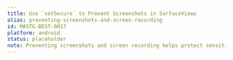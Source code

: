 ```yaml
---
title: Use `setSecure` to Prevent Screenshots in SurfaceViews
alias: preventing-screenshots-and-screen-recording
id: MASTG-BEST-0017
platform: android
status: placeholder
note: Preventing screenshots and screen recording helps protect sensitive data from being exposed in system-generated snapshots and recordings.
---
```

